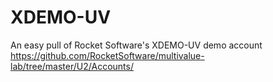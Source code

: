 # XDEMO-UV
An easy pull of Rocket Software's XDEMO-UV demo account
https://github.com/RocketSoftware/multivalue-lab/tree/master/U2/Accounts/
